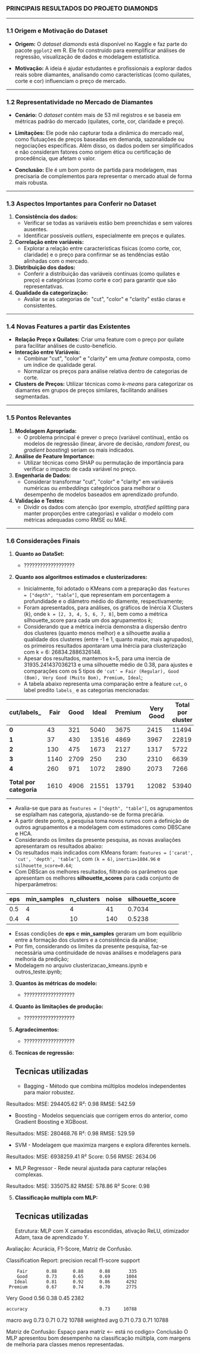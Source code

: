### PRINCIPAIS RESULTADOS DO PROJETO DIAMONDS

---

### **1.1 Origem e Motivação do Dataset**

- **Origem:** O *dataset diamonds* está disponível no Kaggle e faz parte do pacote `ggplot2` em R. Ele foi construído para exemplificar análises de regressão, visualização de dados e modelagem estatística.  

- **Motivação:** A ideia é ajudar estudantes e profissionais a explorar dados reais sobre diamantes, analisando como características (como quilates, corte e cor) influenciam o preço de mercado.  

---

### **1.2 Representatividade no Mercado de Diamantes**

- **Cenário:** O *dataset* contém mais de 53 mil registros e se baseia em métricas padrão do mercado (quilates, corte, cor, claridade e preço).  

- **Limitações:** Ele pode não capturar toda a dinâmica do mercado real, como flutuações de preços baseadas em demanda, sazonalidade ou negociações específicas. Além disso, os dados podem ser simplificados e não consideram fatores como origem ética ou certificação de procedência, que afetam o valor.  

- **Conclusão:** Ele é um bom ponto de partida para modelagem, mas precisaria de complementos para representar o mercado atual de forma mais robusta.  

---

### **1.3 Aspectos Importantes para Conferir no Dataset**

1. **Consistência dos dados:**  
   - Verificar se todas as variáveis estão bem preenchidas e sem valores ausentes.  
   - Identificar possíveis *outliers*, especialmente em preços e quilates.  
2. **Correlação entre variáveis:**  
   - Explorar a relação entre características físicas (como corte, cor, claridade) e o preço para confirmar se as tendências estão alinhadas com o mercado.  
3. **Distribuição dos dados:**  
   - Conferir a distribuição das variáveis contínuas (como quilates e preço) e categóricas (como corte e cor) para garantir que são representativas.  
4. **Qualidade da categorização:**  
   - Avaliar se as categorias de "cut", "color" e "clarity" estão claras e consistentes.

---

### **1.4 Novas Features a partir das Existentes**

- **Relação Preço x Quilates:** Criar uma feature com o preço por quilate para facilitar análises de custo-benefício.  
- **Interação entre Variáveis:**  
   - Combinar "cut", "color" e "clarity" em uma *feature* composta, como um índice de qualidade geral.  
   - Normalizar os preços para análise relativa dentro de categorias de corte.  
- **Clusters de Preços:** Utilizar técnicas como *k-means* para categorizar os diamantes em grupos de preços similares, facilitando análises segmentadas.  

---

### **1.5 Pontos Relevantes**

1. **Modelagem Apropriada:**  
   - O problema principal é prever o preço (variável contínua), então os modelos de regressão (linear, árvore de decisão, *random forest*, ou *gradient boosting*) seriam os mais indicados.  
2. **Análise de Feature Importance:**  
   - Utilizar técnicas como SHAP ou permutação de importância para verificar o impacto de cada variável no preço.  
3. **Engenharia de Dados:**  
   - Considerar transformar "cut", "color" e "clarity" em variáveis numéricas ou *embeddings* categóricos para melhorar o desempenho de modelos baseados em aprendizado profundo.  
4. **Validação e Testes:**  
   - Dividir os dados com atenção (por exemplo, *stratified splitting* para manter proporções entre categorias) e validar o modelo com métricas adequadas como RMSE ou MAE.

---

### **1.6 Considerações Finais**

1. **Quanto ao DataSet:**  
   - ???????????????????  

2. **Quanto aos algoritmos estimados e clusterizadores:**  
   - Inicialmente, foi adotado o KMeans com a preparação das `features = ["depth", "table"]`,  que representam em porcentagem a profundidade e o diâmetro médio do diamente, respectivamente;
   - Foram apresentados, para análises, os gráficos de Inércia X Clusters ($k$), onde `k = [2, 3, 4, 5, 6, 7, 8]`, bem como a métrica silhouette_score para cada um dos agrupamentos $k$;
   - Considerando que a métrica inércia demonstra a dispersão dentro dos clusteres (quanto menos melhor) e a silhouette avalia a qualidade dos clusteres (entre -1 e 1, quanto maior, mais agrupados), os primeiros resultados apontaram uma Inércia para clusterização com k = 6: 26834.2886326148.
   - Apesar dos resultados, mantemos k=5, para uma inercia de 31935.241437036213 e uma silhouette médio de 0.38, para ajustes e comparações com os 5 tipos de `'cut' = Fair (Regular), Good (Bom), Very Good (Muito Bom), Premium, Ideal`;
   - A tabela abaixo representa uma comparação entre a feature `cut`, o label predito `labels_` e as categorias mencionadas:

| **cut/labels_** | **Fair** | **Good** | **Ideal** | **Premium** | **Very Good** | **Total por cluster** | **Ajuste (%)** | **Erros** |  
|---------|----------|----------|-----------|-------------|---------------|-----------------------|----------------|-----------|  
| **0**   | 43       | 321      | 5040      | 3675        | 2415          | 11494                 | 43.85          | 6454      |  
| **1**   | 37       | 430      | 13516     | 4869        | 3967          | 22819                 | 59.23          | 9303      |  
| **2**   | 130      | 475      | 1673      | 2127        | 1317          | 5722                  | 37.17          | 3595      |  
| **3**   | 1140     | 2709     | 250       | 230         | 2310          | 6639                  | 40.80          | 3930      |  
| **4**   | 260      | 971      | 1072      | 2890        | 2073          | 7266                  | 39.77          | 4376      |  
| **Total por categoria** | 1610     | 4906     | 21551     | 13791       | 12082         | 53940                 | Não se aplica            | Não se aplica        |

   - Avalia-se que para as `features = ["depth", "table"]`, os agrupamentos se esplalham nas categoria, ajustando-se de forma precária.
   - A partir deste ponto, a pesquisa toma novos rumos com a definição de outros agrupamentos e a modelagem com estimadores como DBSCane e HCA.
   - Considerando os limites da presente pesquisa, as novas avaliações apresentaram os resultados abaixo:
   - Os resultados mais indicados com KMeans foram: `features = ['carat', 'cut', 'depth', 'table']`, com `(k = 6)`, `inertia=1804.96` e `silhouette_score=0.64`;
   - Com DBScan os melhores resultados, filtrando os parâmetros que apresentam os melhores **silhouette_scores** para cada conjunto de hiperparâmetros:

| **eps** | **min_samples** | **n_clusters** | **noise** | **silhouette_score** |
|---------|-----------------|----------------|-----------|----------------------|
| 0.5     | 4               | 4              | 41        | 0.7034               |
| 0.4     | 4               | 10             | 140       | 0.5238               |

   - Essas condições de **eps** e **min_samples** geraram um bom equilíbrio entre a formação dos clusters e a consistência da análise;
   - Por fim, considerando os limites da presente pesquisa, faz-se necessária uma continuidade de novas análises e modelagens para melhoria da predição;
   - Modelagem no arquivo clusterizacao_kmeans.ipynb e outros_teste.ipynb;

3. **Quantos às métricas do modelo:**  
   - ??????????????????? 

4. **Quanto às limitações de produção:**  
   - ???????????????????

4. **Agradecimentos:**  
   - ???????????????????

5. **Tecnicas de regressão:**  
   ## Tecnicas utilizadas
   - Bagging - Método que combina múltiplos modelos independentes para maior robustez.

Resultados:
 MSE: 294405.62
 R²: 0.98
 RMSE: 542.59

   - Boosting - Modelos sequenciais que corrigem erros do anterior, como Gradient Boosting e XGBoost.

Resultados:
 MSE: 280468.76
 R²: 0.98
 RMSE: 529.59

   - SVM - Modelagem que maximiza margens e explora diferentes kernels.

Resultados:
MSE: 6938259.41
R² Score: 0.56
RMSE: 2634.06

   - MLP Regressor - Rede neural ajustada para capturar relações complexas.

Resultados:
MSE: 335075.82
RMSE: 578.86
R² Score: 0.98


5. **Classificação multipla com MLP:**  
   ## Tecnicas utilizadas
   
   Estrutura: MLP com X camadas escondidas, ativação ReLU, otimizador Adam, taxa de aprendizado Y.

Avaliação: Acurácia, F1-Score, Matriz de Confusão.

Classification Report:
               precision    recall  f1-score   support

        Fair       0.88      0.88      0.88       335
        Good       0.73      0.65      0.69      1004
       Ideal       0.81      0.92      0.86      4292
     Premium       0.67      0.74      0.70      2775
   Very Good       0.56      0.38      0.45      2382

    accuracy                           0.73     10788
   macro avg       0.73      0.71      0.72     10788
weighted avg       0.71      0.73      0.71     10788



Matriz de Confusão: Espaço para matriz <-- está no codigo>
Conclusão
O MLP apresentou bom desempenho na classificação múltipla, com margens de melhoria para classes menos representadas.